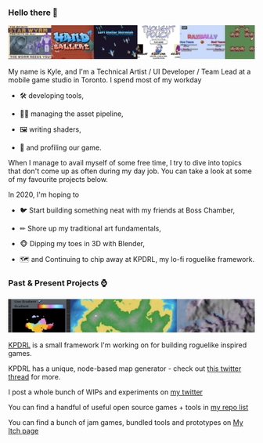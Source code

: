 ### Hello there 👋

![](https://raw.githubusercontent.com/KPDwyer/KPDwyer/master/Images/itch.png)

My name is Kyle, and I'm a Technical Artist / UI Developer / Team Lead at a mobile game studio in Toronto.   I spend most of my workday 

- 🛠 developing tools, 

- 👨‍🔧 managing the asset pipeline, 

- 🖼 writing shaders, 

- 📏 and profiling our game.  

  

When I manage to avail myself of some free time, I try to dive into topics that don't come up as often during my day job.  You can take a look at some of my favourite projects below.  

In 2020, I'm hoping to

- 🐦 Start building something neat with my friends at Boss Chamber,

- ✏ Shore up my traditional art fundamentals,

- 🐵 Dipping my toes in 3D with Blender,

- 🗺 and Continuing to chip away at KPDRL, my lo-fi roguelike framework.

### Past & Present Projects ⌚

![](https://raw.githubusercontent.com/KPDwyer/KPDwyer/master/Images/kpdrlheader.png)

[KPDRL](https://github.com/KPDwyer/KPDRL) is a small framework I'm working on for building roguelike inspired games.

KPDRL has a unique, node-based map generator - check out [this twitter thread](https://twitter.com/_KPDwyer/status/1204466766530957314) for more.

I post a whole bunch of WIPs and experiments on [my twitter](https://twitter.com/_KPDwyer)

You can find a handful of useful open source games + tools in [my repo list](https://github.com/KPDwyer?tab=repositories)

You can find a bunch of jam games, bundled tools and prototypes on [My Itch page](https://kpdwyer.itch.io/)

